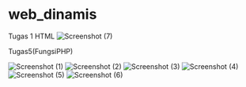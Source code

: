 # web_dinamis
Tugas 1 HTML
![Screenshot (7)](https://user-images.githubusercontent.com/73802193/100568788-c00b9a80-32fe-11eb-8148-79a2a715ec42.png)

Tugas5(FungsiPHP)

![Screenshot (1)](https://user-images.githubusercontent.com/73802193/100542083-9a3cb200-327a-11eb-900f-61482747b696.png)
![Screenshot (2)](https://user-images.githubusercontent.com/73802193/100542571-62833980-327d-11eb-9530-3e4949f83c65.png)
![Screenshot (3)](https://user-images.githubusercontent.com/73802193/100542580-6ca53800-327d-11eb-8410-d8bdba400eaf.png)
![Screenshot (4)](https://user-images.githubusercontent.com/73802193/100542587-70d15580-327d-11eb-8f31-4ee9ee9b0e6b.png)
![Screenshot (5)](https://user-images.githubusercontent.com/73802193/100542593-75960980-327d-11eb-83ec-02c75f2a723e.png)
![Screenshot (6)](https://user-images.githubusercontent.com/73802193/100542597-79299080-327d-11eb-9a9a-59d1a957a46f.png)
